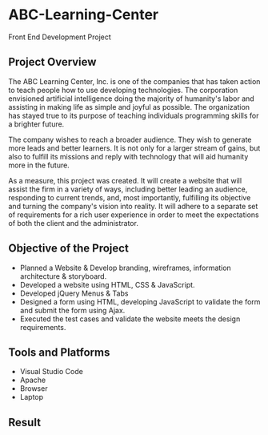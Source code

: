 # ABC-Learning-Center

Front End Development Project

## Project Overview

The ABC Learning Center, Inc. is one of the companies that has taken action to teach people how to use developing technologies. The corporation envisioned artificial intelligence doing the majority of humanity's labor and assisting in making life as simple and joyful as possible. The organization has stayed true to its purpose of teaching individuals programming skills for a brighter future.

The company wishes to reach a broader audience. They wish to generate more leads and better learners. It is not only for a larger stream of gains, but also to fulfill its missions and reply with technology that will aid humanity more in the future.
  
As a measure, this project was created. It will create a website that will assist the firm in a variety of ways, including better leading an audience, responding to current trends, and, most importantly, fulfilling its objective and turning the company's vision into reality. It will adhere to a separate set of requirements for a rich user experience in order to meet the expectations of both the client and the administrator.

## Objective of the Project

- Planned a Website & Develop branding, wireframes, information architecture & storyboard.
- Developed a website using HTML, CSS & JavaScript.
- Developed jQuery Menus & Tabs
- Designed a form using HTML, developing JavaScript to validate the form and submit the form using Ajax.
- Executed the test cases and validate the website meets the design requirements.

## Tools and Platforms

- Visual Studio Code
- Apache
- Browser
- Laptop

## Result



